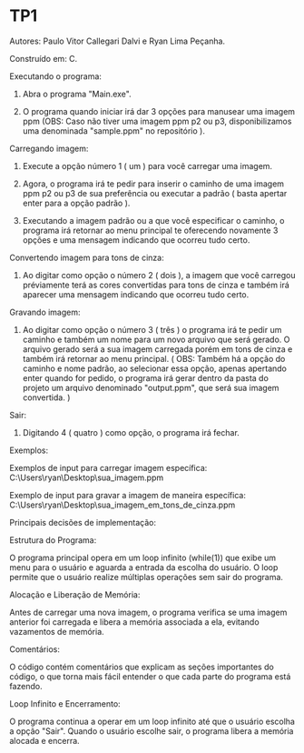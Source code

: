 # TP1

Autores: Paulo Vitor Callegari Dalvi e Ryan Lima Peçanha.

Construído em: C.

Executando o programa:

1. Abra o programa "Main.exe".

2. O programa quando iniciar irá dar 3 opções para manusear uma imagem ppm (OBS: Caso não tiver uma imagem ppm p2 ou p3, disponibilizamos uma denominada "sample.ppm" no repositório ).

Carregando imagem:

1. Execute a opção número 1 ( um ) para você carregar uma imagem.

2. Agora, o programa irá te pedir para inserir o caminho de uma imagem ppm p2 ou p3 de sua preferência ou executar a padrão ( basta apertar enter para a opção padrão ).

3. Executando a imagem padrão ou a que você especificar o caminho, o programa irá retornar ao menu principal te oferecendo novamente 3 opções e uma mensagem indicando que ocorreu tudo certo.

Convertendo imagem para tons de cinza:

1. Ao digitar como opção o número 2 ( dois ), a imagem que você carregou préviamente terá as cores convertidas para tons de cinza e também irá aparecer uma mensagem indicando que ocorreu tudo certo. 

Gravando imagem:

1. Ao digitar como opção o número 3 ( três ) o programa irá te pedir um caminho e também um nome para um novo arquivo que será gerado. O arquivo gerado será a sua imagem carregada porém em tons de cinza e também irá retornar ao menu principal. ( OBS: Também há a opção do caminho e nome padrão, ao selecionar essa opção, apenas apertando enter quando for pedido, o programa irá gerar dentro da pasta do projeto um arquivo denominado "output.ppm", que será sua imagem convertida. )

Sair:

1. Digitando 4 ( quatro ) como opção, o programa irá fechar.

Exemplos:

Exemplos de input para carregar imagem específica: C:\Users\ryan\Desktop\sua_imagem.ppm

Exemplo de input para gravar a imagem de maneira específica: C:\Users\ryan\Desktop\sua_imagem_em_tons_de_cinza.ppm

Principais decisões de implementação:

Estrutura do Programa:

O programa principal opera em um loop infinito (while(1)) que exibe um menu para o usuário e aguarda a entrada da escolha do usuário. O loop permite que o usuário realize múltiplas operações sem sair do programa.

Alocação e Liberação de Memória:

Antes de carregar uma nova imagem, o programa verifica se uma imagem anterior foi carregada e libera a memória associada a ela, evitando vazamentos de memória.

Comentários:

O código contém comentários que explicam as seções importantes do código, o que torna mais fácil entender o que cada parte do programa está fazendo.

Loop Infinito e Encerramento:

O programa continua a operar em um loop infinito até que o usuário escolha a opção "Sair". Quando o usuário escolhe sair, o programa libera a memória alocada e encerra.
